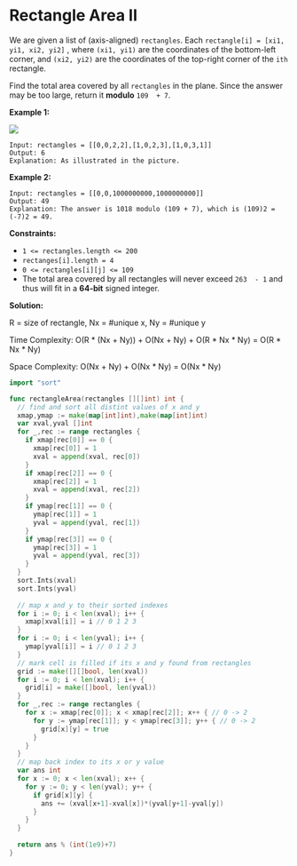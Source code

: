 # Rectangle Area II

We are given a list of (axis-aligned)  `rectangles`. Each  `rectangle[i] = [xi1, yi1, xi2, yi2]` , where  `(xi1, yi1)`  are the coordinates of the bottom-left corner, and  `(xi2, yi2)`  are the coordinates of the top-right corner of the  `ith`  rectangle.

Find the total area covered by all  `rectangles`  in the plane. Since the answer may be too large, return it  **modulo**  `109  + 7`.

**Example 1:**

![](https://s3-lc-upload.s3.amazonaws.com/uploads/2018/06/06/rectangle_area_ii_pic.png)

	Input: rectangles = [[0,0,2,2],[1,0,2,3],[1,0,3,1]]
	Output: 6
	Explanation: As illustrated in the picture.

**Example 2:**

	Input: rectangles = [[0,0,1000000000,1000000000]]
	Output: 49
	Explanation: The answer is 1018 modulo (109 + 7), which is (109)2 = (-7)2 = 49.

**Constraints:**

-   `1 <= rectangles.length <= 200`
-   `rectanges[i].length = 4`
-   `0 <= rectangles[i][j] <= 109`
-   The total area covered by all rectangles will never exceed  `263  - 1`  and thus will fit in a  **64-bit**  signed integer.

**Solution:**

R = size of rectangle, Nx = #unique x, Ny = #unique y

Time Complexity: O(R * (Nx + Ny)) + O(Nx + Ny) + O(R * Nx * Ny)  =  O(R * Nx * Ny) 

Space Complexity: O(Nx + Ny) + O(Nx * Ny) = O(Nx * Ny)

```go
import "sort"

func rectangleArea(rectangles [][]int) int {
  // find and sort all distint values of x and y
  xmap,ymap := make(map[int]int),make(map[int]int)
  var xval,yval []int
  for _,rec := range rectangles {
    if xmap[rec[0]] == 0 {
      xmap[rec[0]] = 1
      xval = append(xval, rec[0])
    }
    if xmap[rec[2]] == 0 {
      xmap[rec[2]] = 1
      xval = append(xval, rec[2])
    }
    if ymap[rec[1]] == 0 {
      ymap[rec[1]] = 1
      yval = append(yval, rec[1])
    }
    if ymap[rec[3]] == 0 {
      ymap[rec[3]] = 1
      yval = append(yval, rec[3])
    }
  }
  sort.Ints(xval)
  sort.Ints(yval)
  
  // map x and y to their sorted indexes
  for i := 0; i < len(xval); i++ {
    xmap[xval[i]] = i // 0 1 2 3
  }
  for i := 0; i < len(yval); i++ {
    ymap[yval[i]] = i // 0 1 2 3
  }
  // mark cell is filled if its x and y found from rectangles
  grid := make([][]bool, len(xval))
  for i := 0; i < len(xval); i++ {
    grid[i] = make([]bool, len(yval))
  }
  for _,rec := range rectangles {
    for x := xmap[rec[0]]; x < xmap[rec[2]]; x++ { // 0 -> 2
      for y := ymap[rec[1]]; y < ymap[rec[3]]; y++ { // 0 -> 2
        grid[x][y] = true
      }
    }
  }
  // map back index to its x or y value
  var ans int
  for x := 0; x < len(xval); x++ {
    for y := 0; y < len(yval); y++ {
      if grid[x][y] {
        ans += (xval[x+1]-xval[x])*(yval[y+1]-yval[y])
      }
    }
  }
  
  return ans % (int(1e9)+7)
}
```